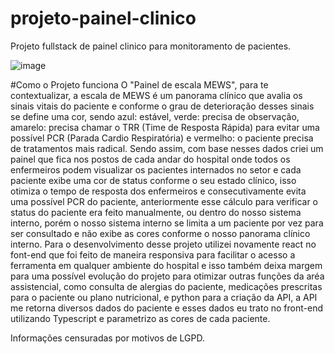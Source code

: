 # projeto-painel-clinico
Projeto fullstack de painel clinico para monitoramento de pacientes.

![image](https://user-images.githubusercontent.com/105258182/212969279-62502725-a4d3-4f51-876f-a82a5bd43a9e.png)

#Como o Projeto funciona
O "Painel de escala MEWS", para te contextualizar,  a escala de MEWS é um panorama clínico que avalia os sinais vitais do paciente e conforme o grau de deterioração desses sinais se define uma cor, sendo azul: estável, verde: precisa de observação, amarelo: precisa chamar o TRR (Time de Resposta Rápida) para evitar uma possível PCR (Parada Cardio Respiratória) e vermelho: o paciente precisa de tratamentos mais radical.
Sendo assim, com base nesses dados criei um painel que fica nos postos de cada andar do hospital onde todos os enfermeiros podem visualizar os pacientes internados no setor e cada paciente exibe uma cor de status conforme o seu estado clínico, isso otimiza o tempo de resposta dos enfermeiros e consecutivamente evita uma possível PCR do paciente, anteriormente esse cálculo para verificar o status do paciente era feito manualmente, ou dentro do nosso sistema interno, porém o nosso sistema interno se limita a um paciente por vez para ser consultado e não exibe as cores conforme o nosso panorama clínico interno.
Para o desenvolvimento desse projeto utilizei novamente react no font-end que foi feito de maneira responsiva para facilitar o acesso a ferramenta em qualquer ambiente do hospital e isso também deixa margem para uma possível evolução do projeto para otimizar outras funções da aréa assistencial, como consulta de alergias do paciente, medicações prescritas para o paciente ou plano nutricional, e python para a criação da API, a API me retorna diversos dados do paciente e esses dados eu trato no front-end utilizando Typescript e parametrizo as cores de cada paciente.

Informações censuradas por motivos de LGPD.
